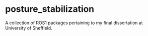 # posture_stabilization
A collection of ROS1 packages pertaining to my final dissertation at University of Sheffield.
